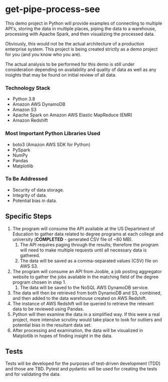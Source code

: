 # get-pipe-process-see
This demo project in Python will provide examples of 
connecting to multiple API's, storing the data in 
multiple places, piping the data to a warehouse, 
processing with Apache Spark, and then visualizing the 
processed data. 

Obviously, this would not be the actual architecture 
of a production enterprise system. This project is being 
created strictly as a demo project for you (and you 
know who you are).

The actual analysis to be performed for this demo is 
still under consideration depending on availability and 
quality of data as well as any insights that may be 
found on initial review of all data.


### Technology Stack
* Python 3.8
* Amazon AWS DynamoDB
* Amazon S3
* Apache Spark on Amazon AWS Elastic MapReduce (EMR)
* Amazon Redshift

### Most Important Python Libraries Used
* boto3 (Amazon AWS SDK for Python)
* PySpark
* NumPy
* Pandas
* Matplotlib

### To Be Addressed
* Security of data storage.
* Integrity of data.
* Potential bias in data.

## Specific Steps
1. The program will consume the API available at the 
US Department of Education to gather data related to
degree programs at each college and university (**COMPLETED** - 
generated CSV file of ~80 MB).
   1. The API requires paging through the results; therefore 
   the program will need to make multiple requests until all 
   necessary data is gathered.
   2. The data will be saved as a comma-separated values
      (CSV) file on AWS S3.
2. The program will consume an API from Jooble, a job posting 
aggregator website to gather the jobs available in the 
matching field of the degree program chosen in step 1.
   1. The data will be saved to the NoSQL AWS DynamoDB
      service. 
4. The data will then be retrieved from both DynamoDB 
and S3, combined, and then added to the data warehouse 
created on AWS Redshift.
5. The instance of AWS Redshift will be queried to 
retrieve the relevant data to be reviewed using Pandas. 
6. Python will then examine the data in a simplified 
way. If this were a real project, more intensive scrutiny 
would take place to look for outliers and potential bias 
in the resultant data set.
7. After processing and examination, the data will be 
visualized in Matplotlib in hopes of finding insight 
in the data. 

## Tests
Tests will be developed for the purposes of test-driven 
development (TDD) and those are TBD. Pytest and pydantic 
will be used for creating the tests and for validating the 
data.